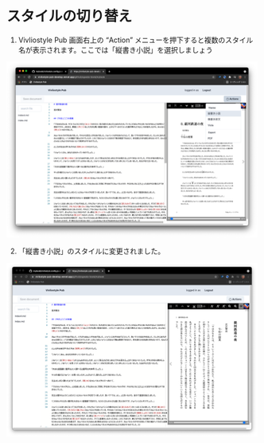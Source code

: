 # スタイルの切り替え

1. Vivliostyle Pub 画面右上の “Action” メニューを押下すると複数のスタイル名が表示されます。ここでは「縦書き小説」を選択しましょう

![ ](images/switching-styles/fig-1.png)

2. 「縦書き小説」のスタイルに変更されました。

![ ](images/switching-styles/fig-2.png)

